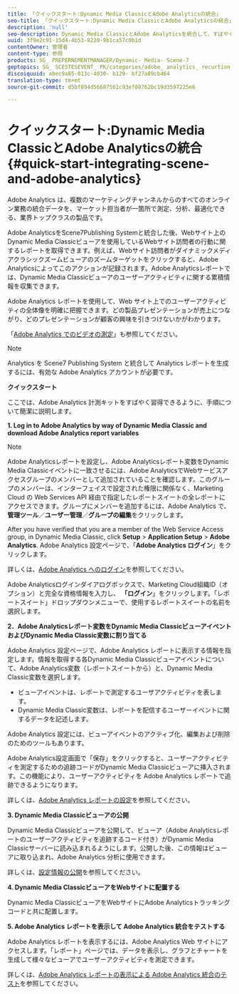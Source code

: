 ```yaml
---
title: 「クイックスタート:Dynamic Media ClassicとAdobe Analyticsの統合」
seo-title: 「クイックスタート:Dynamic Media ClassicとAdobe Analyticsの統合」
description: 'null'
seo-description: Dynamic Media ClassicとAdobe Analyticsを統合して、すばやく習得できるように、概要とクイックスタートを紹介しています。
uuid: 3f9e2c91-15d4-4b53-8220-9b1ca57c0b1d
contentOwner: 管理者
content-type: 参照
products: SG_ PREPERNEMENTMANAGER/Dynamic- Media- Scene-7
geptopics: SG_ SCESTESEVENT_ PK/categories/adobe_ analytics_ recurtion_ kit
discoiquuid: abec9a85-013c-4030- b129- bf27a89cb464
translation-type: tm+mt
source-git-commit: d5bf894d56687561c93ef08762bc19d3597225e6

---
```



# クイックスタート:Dynamic Media ClassicとAdobe Analyticsの統合 {#quick-start-integrating-scene-and-adobe-analytics}

Adobe Analytics は、複数のマーケティングチャンネルからのすべてのオンライン業務の統合データを、マーケット担当者が一箇所で測定、分析、最適化できる、業界トップクラスの製品です。

Adobe AnalyticsをScene7Publishing Systemと統合した後、Webサイト上のDynamic Media Classicビューアを使用しているWebサイト訪問者の行動に関するレポートを取得できます。例えば、Webサイト訪問者がダイナミックメディアクラシックズームビューアのズームターゲットをクリックすると、Adobe Analyticsによってこのアクションが記録されます。Adobe Analyticsレポートでは、Dynamic Media Classicビューアのユーザーアクティビティに関する累積情報を収集できます。

Adobe Analytics レポートを使用して、Web サイト上でのユーザーアクティビティの全体像を明確に把握できます。どの製品プレゼンテーションが売上につながり、どのプレゼンテーションが顧客の興味を引きつけないかがわかります。

「[Adobe Analytics でのビデオの測定](https://marketing.adobe.com/resources/help/en_US/sc/appmeasurement/hbvideo/)」も参照してください。

>[!NOTE]
>
>Analytics を Scene7 Publishing System と統合して Analytics レポートを生成するには、有効な Adobe Analytics アカウントが必要です。

**クイックスタート**

ここでは、Adobe Analytics 計測キットをすばやく習得できるように、手順について簡潔に説明します。

**1. Log in to Adobe Analytics by way of Dynamic Media Classic and download Adobe Analytics report variables**

>[!NOTE]
>
>Adobe Analyticsレポートを設定し、Adobe Analyticsレポート変数をDynamic Media Classicイベントに一致させるには、Adobe AnalyticsでWebサービスアクセスグループのメンバーとして追加されていることを確認します。このグループのメンバーは、インターフェイスで設定された権限に関係なく、Marketing Cloud の Web Services API 経由で指定したレポートスイートの全レポートにアクセスできます。グループにメンバーを追加するには、Adobe Analytics で、**管理ツール**／**ユーザー管理**／**グループの編集**&#x200B;をクリックします。

After you have verified that you are a member of the Web Service Access group, in Dynamic Media Classic, click **Setup** &gt; **Application Setup** &gt; **Adobe Analytics**. Adobe Analytics 設定ページで、「**Adobe Analytics ログイン**」をクリックします。

詳しくは、[Adobe Analytics へのログイン](log-analytics.md#log_in_to_adobe_analytics)を参照してください。

Adobe Analyticsログインダイアログボックスで、Marketing Cloud組織ID（オプション）と完全な資格情報を入力し、 **「ログイン**」をクリックします。「レポートスイート」ドロップダウンメニューで、使用するレポートスイートの名前を選択します。

**2．Adobe Analyticsレポート変数をDynamic Media ClassicビューアイベントおよびDynamic Media Classic変数に割り当てる**

Adobe Analytics 設定ページで、Adobe Analytics レポートに表示する情報を指定します。情報を取得する各Dynamic Media Classicビューアイベントについて、Adobe Analytics変数（レポートスイートから）と、Dynamic Media Classic変数を選択します。

* ビューアイベントは、レポートで測定するユーザアクティビティを表します。
* Dynamic Media Classic変数は、レポートを配信するユーザーイベントに関するデータを記述します。

Adobe Analytics 設定には、ビューアイベントのアクティブ化、編集および削除のためのツールもあります。

Adobe Analytics設定画面で「保存」をクリックすると、ユーザーアクティビティを測定するための追跡コードがDynamic Media Classicビューアに挿入されます。この機能により、ユーザーアクティビティを Adobe Analytics レポートで追跡できるようになります。

詳しくは、[Adobe Analytics レポートの設定](configuring-analytics-reports.md#configuring_adobe_analytics_reports)を参照してください。

**3. Dynamic Media Classicビューアの公開**

Dynamic Media Classicビューアを公開して、ビューア（Adobe Analyticsレポートのユーザーアクティビティを追跡するコード付き）がDynamic Media Classicサーバーに読み込まれるようにします。公開した後、この情報はビューアに取り込まれ、Adobe Analytics 分析に使用できます。

詳しくは、[設定情報の公開](publishing-analytics-configuration-information.md#publishing_adobe_analytics_configuration_information)を参照してください。

**4. Dynamic Media ClassicビューアをWebサイトに配置する**

Dynamic Media ClassicビューアをWebサイトにAdobe Analyticsトラッキングコードと共に配置します。

**5. Adobe Analytics レポートを表示して Adobe Analytics 統合をテストする**

Adobe Analytics レポートを表示するには、Adobe Analytics Web サイトにアクセスします。「レポート」ページでは、データを表示し、グラフとチャートを生成して様々なビューアでユーザーアクティビティを測定できます。

詳しくは、[Adobe Analytics レポートの表示による Adobe Analytics 統合のテスト](testing-integration-viewing-analytics-report.md#testing_the_integration_by_viewing_an_adobe_analytics_report)を参照してください。
